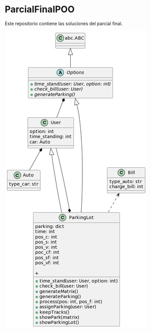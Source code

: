 # ParcialFinalPOO
Este repositorio contiene las soluciones del parcial final.

![Image text](https://github.com/BlackZu01/ParcialFinalPOO/blob/main/uml_jesus.png)
